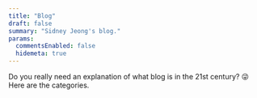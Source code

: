 ```yaml
---
title: "Blog"
draft: false
summary: "Sidney Jeong's blog."
params:
  commentsEnabled: false
  hidemeta: true
---
```

Do you really need an explanation of what blog is in the 21st century? &#128540; Here are the categories.
